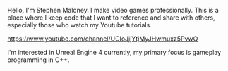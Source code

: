 Hello, I'm Stephen Maloney. I make video games professionally. This is a place where I keep code that I want to reference and share with others,
especially those who watch my Youtube tutorials.

https://www.youtube.com/channel/UCIoJjjYtjMyJHwmuxz5PvwQ

I'm interested in Unreal Engine 4 currently, my primary focus is gameplay programming in C++.
